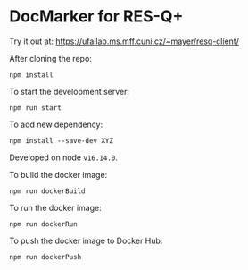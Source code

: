 DocMarker for RES-Q+
====================

Try it out at: https://ufallab.ms.mff.cuni.cz/~mayer/resq-client/

After cloning the repo:

```
npm install
```

To start the development server:

```
npm run start
```

To add new dependency:

```
npm install --save-dev XYZ
```

Developed on node `v16.14.0`.

To build the docker image:

```
npm run dockerBuild
```

To run the docker image:

```
npm run dockerRun
```

To push the docker image to Docker Hub:

```
npm run dockerPush
```

